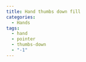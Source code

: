 ```yaml
---
title: Hand thumbs down fill
categories:
  - Hands
tags:
  - hand
  - pointer
  - thumbs-down
  - "-1"
---
```


